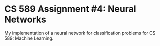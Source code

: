 # CS 589 Assignment #4: Neural Networks

My implementation of a neural network for classification problems for CS 589: Machine Learning.
